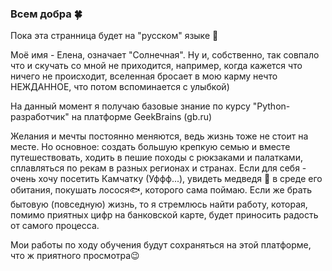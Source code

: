 ### Всем добра 🍀



Пока эта странница будет на "русском" языке  🌟

Моё имя - Елена, означает "Солнечная". Ну и, собственно, так совпало что и скучать со мной не приходится, например, когда кажется что ничего не происходит, вселенная бросает в мою карму нечто НЕЖДАННОЕ, что потом вспоминается с улыбкой)

На данный момент я получаю базовые знание по курсу "Python-разработчик" на платформе GeekBrains (gb.ru)

Желания и мечты постоянно меняются, ведь жизнь тоже не стоит на месте. Но основное: создать большую крепкую семью и вместе путешествовать, ходить в пешие походы с рюкзаками и палатками, сплавляться по рекам в разных регионах и странах. Если для себя - очень хочу посетить Камчатку (Уффф...), увидеть медведя 🐻 в среде его обитания, покушать лосося🐟, которого сама поймаю. Если же брать бытовую (повседную) жизнь, то я стремлюсь найти работу, которая, помимо приятных цифр на банковской карте, будет приносить радость от самого процесса.

Мои работы по ходу обучения будут сохраняться на этой платформе, что ж приятного просмотра😉

<!--
**E1ena-SH/E1ena-SH** is a ✨ _special_ ✨ repository because its `README.md` (this file) appears on your GitHub profile.
